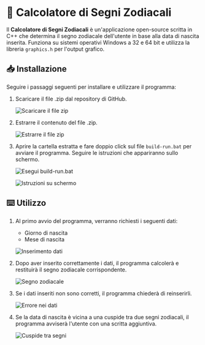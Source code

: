 # 🌠 Calcolatore di Segni Zodiacali

Il **Calcolatore di Segni Zodiacali** è un'applicazione open-source scritta in C++ che determina il segno zodiacale dell'utente in base alla data di nascita inserita. Funziona su sistemi operativi Windows a 32 e 64 bit e utilizza la libreria `graphics.h` per l'output grafico.

## 📥 Installazione

Seguire i passaggi seguenti per installare e utilizzare il programma:

1. Scaricare il file .zip dal repository di GitHub.

   ![Scaricare il file zip](https://github.com/user-attachments/assets/4bec085f-7e36-44e3-be28-fe0dc526160a)

2. Estrarre il contenuto del file .zip.

   ![Estrarre il file zip](https://github.com/user-attachments/assets/26a48e6b-42b9-4ae0-92b8-e4baf982637e)

3. Aprire la cartella estratta e fare doppio click sul file `build-run.bat` per avviare il programma. Seguire le istruzioni che appariranno sullo schermo.

   ![Esegui build-run.bat](https://github.com/user-attachments/assets/2d9c09e1-a658-45fe-89b7-a7dcb2d46c77)

   ![Istruzioni su schermo](https://github.com/user-attachments/assets/1d40ab77-5c3f-4518-a2fa-30709f8d05dd)

## ⌨️ Utilizzo

1. Al primo avvio del programma, verranno richiesti i seguenti dati:
   - Giorno di nascita
   - Mese di nascita

   ![Inserimento dati](https://github.com/user-attachments/assets/37d79da3-d814-467d-a23f-00e88e02ac7a)

2. Dopo aver inserito correttamente i dati, il programma calcolerà e restituirà il segno zodiacale corrispondente.

   ![Segno zodiacale](https://github.com/user-attachments/assets/d9621e4d-5d61-4a98-ba27-efd904fe1418)

3. Se i dati inseriti non sono corretti, il programma chiederà di reinserirli.

   ![Errore nei dati](https://github.com/user-attachments/assets/9c17676f-6526-4a0d-a6fe-3bc42348dfcc)

4. Se la data di nascita è vicina a una cuspide tra due segni zodiacali, il programma avviserà l'utente con una scritta aggiuntiva.

   ![Cuspide tra segni](https://github.com/user-attachments/assets/e69b4f6a-5203-41b8-b0a5-bf8119c97055)
